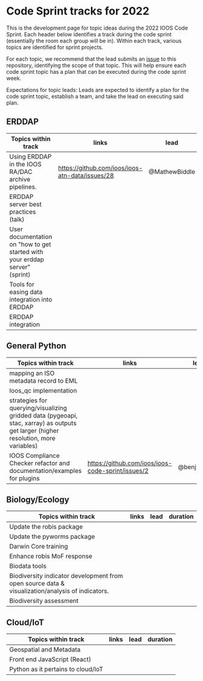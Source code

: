 # Code Sprint tracks for 2022

This is the development page for topic ideas during the 2022 IOOS Code Sprint. Each header below identifies a track during the code sprint (essentially the room each group will be in). Within each track, various topics are identified for sprint projects.

For each topic, we recommend that the lead submits an [issue](https://github.com/ioos/ioos-code-sprint/issues/new?assignees=&labels=&template=code-sprint-project-proposal.md&title=Project+title) to this repository, identifying the scope of that topic. This will help ensure each code sprint topic has a plan that can be executed during the code sprint week. 

Expectations for topic leads: Leads are expected to identify a plan for the code sprint topic, establish a team, and take the lead on executing said plan. 

## ERDDAP
|**Topics within track**|**links**|**lead**|**duration**|
|---------------|---------|--------|------|
| Using ERDDAP in the IOOS RA/DAC archive pipelines. | https://github.com/ioos/ioos-atn-data/issues/28 | @MathewBiddle | 6 hrs? |
| ERDDAP server best practices (talk) |  |  |  |
| User documentation on "how to get started with your erddap server" (sprint) |  |  |  |
| Tools for easing data integration into ERDDAP |  |  |  |
| ERDDAP integration |  |  |  |

## General Python
|**Topics within track**|**links**|**lead**|**duration**|
|---------------|---------|--------|-----|
| mapping an ISO metadata record to EML |  |  |  |
| Ioos_qc implementation |  |  |  |
| strategies for querying/visualizing gridded data (pygeoapi, stac, xarray) as outputs get larger (higher resolution, more variables) |  |  |  |
| IOOS Compliance Checker refactor and documentation/examples for plugins | https://github.com/ioos/ioos-code-sprint/issues/2 | @benjwadams | | 


## Biology/Ecology
|**Topics within track**|**links**|**lead**|**duration**|
|---------------|---------|--------|-----|
| Update the robis package |  |  |  |
| Update the pyworms package |  |  |  |
| Darwin Core training |  |  |  |
| Enhance robis MoF response |  |  |  |
| Biodata tools |  |  |  |
| Biodiversity indicator development from open source data & visualization/analysis of indicators. |  |  |  |
| Biodiversity assessment |  |  |  |

## Cloud/IoT
|**Topics within track**|**links**|**lead**|**duration**|
|---------------|---------|--------|----|
| Geospatial and Metadata |  |  |  |
| Front end JavaScript (React) |  |  |  |
| Python as it pertains to cloud/IoT |  |  |  |
